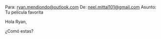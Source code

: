 Para: ryan.mendiondo@outlook.com
De: neel.mittal101@gmail.com
Asunto: Tu película favorita

Hola Ryan,

¿Comó estas? 